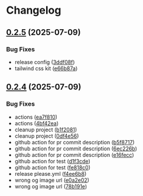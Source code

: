 # Changelog

## [0.2.5](https://github.com/nick-jy-huang/quotation-app/compare/v0.2.4...v0.2.5) (2025-07-09)


### Bug Fixes

* release config ([3ddf08f](https://github.com/nick-jy-huang/quotation-app/commit/3ddf08f5c39a32c61d945a0e3c8f076822814657))
* tailwind css kit ([e66b87a](https://github.com/nick-jy-huang/quotation-app/commit/e66b87af2e5f14e693504d46c6f4a6c5f38a3e50))

## [0.2.4](https://github.com/nick-jy-huang/quotation-app/compare/0.2.3...v0.2.4) (2025-07-09)


### Bug Fixes

* actions ([ea7f810](https://github.com/nick-jy-huang/quotation-app/commit/ea7f81024159b1dde298ff7b99d556aad4a052b9))
* actions ([4bf42ea](https://github.com/nick-jy-huang/quotation-app/commit/4bf42ea3822ebf357d5d94068346aeac4c05530f))
* cleanup project ([b1f2081](https://github.com/nick-jy-huang/quotation-app/commit/b1f208145cc6809aecc2bbd8089f7b5e12ab43af))
* cleanup project ([0df4e56](https://github.com/nick-jy-huang/quotation-app/commit/0df4e56f2d3f8f0b8378cbedbfcb4eebe44b1e34))
* github action for pr commit description ([b5f8717](https://github.com/nick-jy-huang/quotation-app/commit/b5f871744c50eebd9320a25375a36a3ae565e21a))
* github action for pr commit description ([6ec226b](https://github.com/nick-jy-huang/quotation-app/commit/6ec226b48263e214dd96143ef7b7f8d339f0fce9))
* github action for pr commit description ([e16fecc](https://github.com/nick-jy-huang/quotation-app/commit/e16fecc974a4604549240b2b7dad05d33b13ac03))
* github action for test ([d1f3cde](https://github.com/nick-jy-huang/quotation-app/commit/d1f3cdecbaca209e7676804af8da26ef35dfbb6b))
* github action for test ([fe818c0](https://github.com/nick-jy-huang/quotation-app/commit/fe818c05462b1a071024ecbafff49d5d42ea0142))
* release please.yml ([f4ee6b8](https://github.com/nick-jy-huang/quotation-app/commit/f4ee6b86bf5eaf679289e6d0e1dd62de8a040576))
* wrong og image url ([e0a2e02](https://github.com/nick-jy-huang/quotation-app/commit/e0a2e02d580f0406aac72139060835e85a643c52))
* wrong og image url ([78b191e](https://github.com/nick-jy-huang/quotation-app/commit/78b191e72160239f71f60c71aba44cdfcf83060e))
